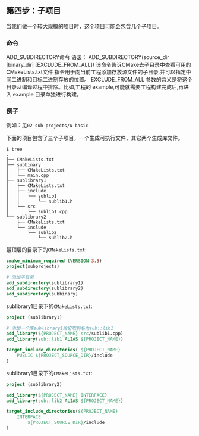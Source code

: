 ## 第四步：子项目

当我们做一个较大规模的项目时，这个项目可能会包含几个子项目。

### 命令

ADD_SUBDIRECTORY命令
语法： ADD_SUBDIRECTORY(source_dir [binary_dir] [EXCLUDE_FROM_ALL])
该命令告诉CMake去子目录中查看可用的CMakeLists.txt文件
指令用于向当前工程添加存放源文件的子目录,并可以指定中间二进制和目标二进制存放的位置。 EXCLUDE_FROM_ALL 参数的含义是将这个目录从编译过程中排除。比如,工程的 example,可能就需要工程构建完成后,再进入 example 目录单独进行构建。


### 例子

例如：见`02-sub-projects/A-basic`

下面的项目包含了三个子项目，一个生成可执行文件，其它两个生成库文件。

```
$ tree
.
├── CMakeLists.txt
├── subbinary
│   ├── CMakeLists.txt
│   └── main.cpp
├── sublibrary1
│   ├── CMakeLists.txt
│   ├── include
│   │   └── sublib1
│   │       └── sublib1.h
│   └── src
│       └── sublib1.cpp
└── sublibrary2
    ├── CMakeLists.txt
    └── include
        └── sublib2
            └── sublib2.h
```

最顶层的目录下的`CMakeLists.txt`:

```cmake
cmake_minimum_required (VERSION 3.5)
project(subprojects)

# 添加子目录
add_subdirectory(sublibrary1)
add_subdirectory(sublibrary2)
add_subdirectory(subbinary)
```

sublibrary1目录下的`CMakeLists.txt`:

```cmake
project (sublibrary1)

# 添加一个库sublibrary1给它取别名为sub::lib1
add_library(${PROJECT_NAME} src/sublib1.cpp)
add_library(sub::lib1 ALIAS ${PROJECT_NAME})

target_include_directories( ${PROJECT_NAME}
    PUBLIC ${PROJECT_SOURCE_DIR}/include
)
```

sublibrary1目录下的`CMakeLists.txt`:

```cmake
project (sublibrary2)

add_library(${PROJECT_NAME} INTERFACE)
add_library(sub::lib2 ALIAS ${PROJECT_NAME})

target_include_directories(${PROJECT_NAME}
    INTERFACE
        ${PROJECT_SOURCE_DIR}/include
)
```

